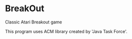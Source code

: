# BreakOut
Classic Atari Breakout game

This program uses ACM library created by 'Java Task Force'.
